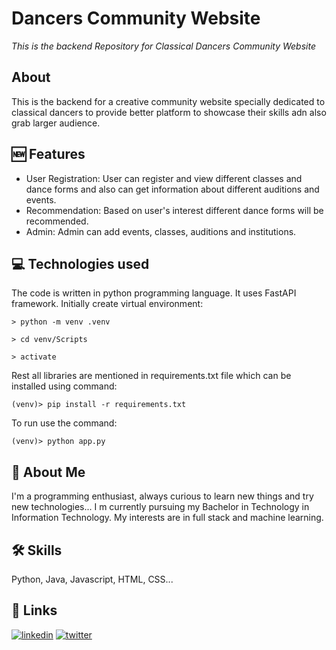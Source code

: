 # Dancers Community Website
*This is the backend Repository for Classical Dancers Community Website*
## About 
This is the backend for a creative community website specially dedicated to classical dancers to provide better platform to showcase their skills adn also grab larger audience.

## 🆕 Features
- User Registration: User can register and view different classes and dance forms and also can get information about different auditions and events.
- Recommendation: Based on user's interest different dance forms will be recommended.
- Admin: Admin can add events, classes, auditions and institutions.

## 💻 Technologies used
The code is written in python programming language. It uses FastAPI framework.
Initially create virtual environment:
```
> python -m venv .venv
```
```
> cd venv/Scripts
```
```
> activate
```

Rest all libraries are mentioned in requirements.txt file which can be installed using command:

```
(venv)> pip install -r requirements.txt
```
To run use the command:
```
(venv)> python app.py
```

## 🚀 About Me
I'm a programming enthusiast, always curious to learn new things and try new technologies... I m currently pursuing my Bachelor in Technology in Information Technology. My interests are in full stack and machine learning.

## 🛠 Skills
Python, Java, Javascript, HTML, CSS...

## 🔗 Links
[![linkedin](https://img.shields.io/badge/linkedin-0A66C2?style=for-the-badge&logo=linkedin&logoColor=white)](https://www.linkedin.com/in/this-darshiii/)
[![twitter](https://img.shields.io/badge/twitter-1DA1F2?style=for-the-badge&logo=twitter&logoColor=white)](https://twitter.com/this_darshiii)
